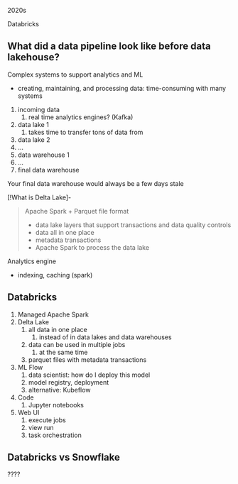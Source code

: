 2020s

Databricks

## What did a data pipeline look like before data lakehouse?

Complex systems to support analytics and ML
- creating, maintaining, and processing data: time-consuming with many systems


1. incoming data
	1. real time analytics engines? (Kafka)
2. data lake 1
	1. takes time to transfer tons of data from 
3. data lake 2
4. ...
5. data warehouse 1
6. ...
7. final data warehouse

Your final data warehouse would always be a few days stale


[!What is Delta Lake]-
>Apache Spark + Parquet file format
> - data lake layers that support transactions and data quality controls
> - data all in one place
> - metadata transactions
> - Apache Spark to process the data lake

Analytics engine
- indexing, caching (spark)

## Databricks

1. Managed Apache Spark
2. Delta Lake
	1. all data in one place
		1. instead of in data lakes and data warehouses
	2. data can be used in multiple jobs
		1. at the same time
	3. parquet files with metadata transactions
3. ML Flow
    1. data scientist: how do I deploy this model
    2. model registry, deployment
    3. alternative: Kubeflow
4. Code
	1. Jupyter notebooks
5. Web UI
	1. execute jobs
	2. view run
	3. task orchestration


## Databricks vs Snowflake

????

